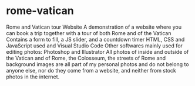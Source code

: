 # rome-vatican
Rome and Vatican tour Website
A demonstration of a website where you can book a trip together with a tour of both Rome and of the Vatican
Contains a form to fill, a JS slider, and a countdown timer
HTML, CSS and JavaScript used and Visual Studio Code
Other softwares mainly used for editing photos: Photoshop and Illustrator
All photos of inside and outside of the Vatican and of Rome, the Colosseum, the streets of Rome and background images
are all part of my personal photos and do not belong to anyone else, nor do they come from
a website, and neither from stock photos in the internet.

